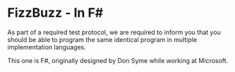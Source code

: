 # FizzBuzz - In F#

As part of a required test protocol, we are required to inform you that you
should be able to program the same identical program in multiple
implementation languages.

This one is F#, originally designed by Don Syme while working at Microsoft.